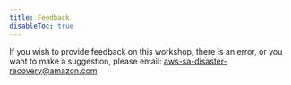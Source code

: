 ```yaml
---
title: Feedback
disableToc: true
---
```



If you wish to provide feedback on this workshop, there is an error, or you want to make a suggestion, please email: [aws-sa-disaster-recovery@amazon.com](mailto:aws-sa-disaster-recovery@amazon.com)
